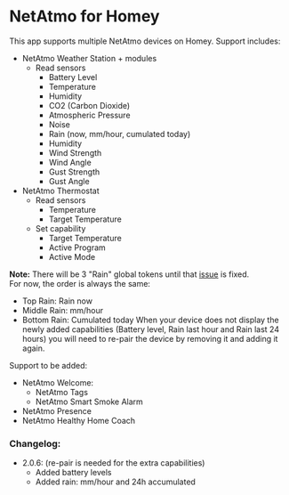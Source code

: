 # NetAtmo for Homey

This app supports multiple NetAtmo devices on Homey. Support includes:

- NetAtmo Weather Station + modules
    - Read sensors
        * Battery Level
        * Temperature
        * Humidity
        * CO2 (Carbon Dioxide)
        * Atmospheric Pressure
        * Noise
        * Rain (now, mm/hour, cumulated today)
        * Humidity
        * Wind Strength
        * Wind Angle
        * Gust Strength
        * Gust Angle
- NetAtmo Thermostat
    - Read sensors
        * Temperature
        * Target Temperature
    - Set capability
        * Target Temperature
        * Active Program
        * Active Mode

**Note:**
There will be 3 "Rain" global tokens until that [issue](https://github.com/athombv/homey/issues/1588) is fixed.  
For now, the order is always the same:  
* Top Rain: Rain now
* Middle Rain: mm/hour
* Bottom Rain: Cumulated today
When your device does not display the newly added capabilities (Battery level, Rain last hour and Rain last 24 hours) you will need to re-pair the device by removing it and adding it again.

Support to be added:
- NetAtmo Welcome:
    * NetAtmo Tags
    * NetAtmo Smart Smoke Alarm
- NetAtmo Presence
- NetAtmo Healthy Home Coach

### Changelog:
- 2.0.6: (re-pair is needed for the extra capabilities)
    * Added battery levels
    * Added rain: mm/hour and 24h accumulated
